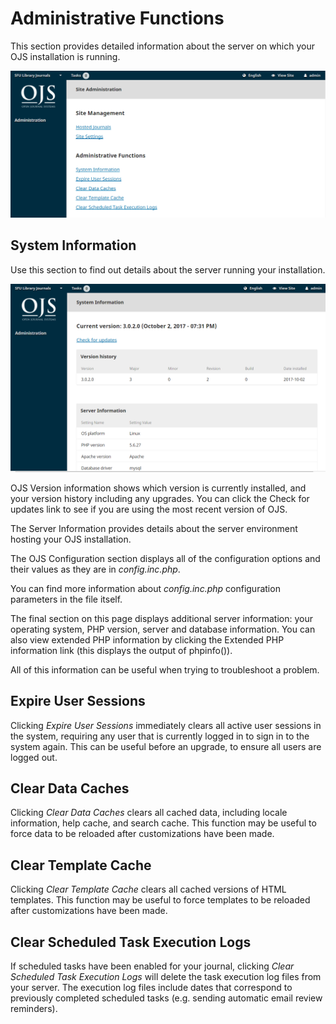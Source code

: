 # Administrative Functions

This section provides detailed information about the server on which your OJS installation is running.

![](/assets/learning-ojs3.1-sa-admin-functions.PNG)

## System Information

Use this section to find out details about the server running your installation.

![](/assets/learning-ojs3.1-sa-sysinfo.PNG)

OJS Version information shows which version is currently installed, and your version history including any upgrades. You can click the Check for updates link to see if you are using the most recent version of OJS.

The Server Information provides details about the server environment hosting your OJS installation.

The OJS Configuration section displays all of the configuration options and their values as they are in _config.inc.php_.

You can find more information about _config.inc.php_ configuration parameters in the file itself.

The final section on this page displays additional server information: your operating system, PHP version, server and database information. You can also view extended PHP information by clicking the Extended PHP information link \(this displays the output of phpinfo\(\)\).

All of this information can be useful when trying to troubleshoot a problem.

## Expire User Sessions

Clicking _Expire User Sessions_ immediately clears all active user sessions in the system, requiring any user that is currently logged in to sign in to the system again. This can be useful before an upgrade, to ensure all users are logged out.

## Clear Data Caches

Clicking _Clear Data Caches_ clears all cached data, including locale information, help cache, and search cache. This function may be useful to force data to be reloaded after customizations have been made.

## Clear Template Cache

Clicking _Clear Template Cache_ clears all cached versions of HTML templates. This function may be useful to force templates to be reloaded after customizations have been made.

## Clear Scheduled Task Execution Logs

If scheduled tasks have been enabled for your journal, clicking _Clear Scheduled Task Execution Logs_ will delete the task execution log files from your server. The execution log files include dates that correspond to previously completed scheduled tasks \(e.g. sending automatic email review reminders\).

